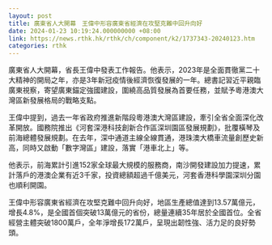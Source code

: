 ```yaml
---
layout: post
title: 廣東省人大開幕　王偉中形容廣東省經濟在攻堅克難中回升向好
date: 2024-01-23 10:19:24.000000000 +08:00
link: https://news.rthk.hk/rthk/ch/component/k2/1737343-20240123.htm
categories: rthk
---
```


廣東省人大開幕，省長王偉中發表工作報告。他表示，2023年是全面貫徹黨二十大精神的開局之年，亦是3年新冠疫情後經濟恢復發展的一年。總書記習近平親臨廣東視察，寄望廣東錨定強國建設，圍繞高品質發展為首要任務，並賦予粵港澳大灣區新發展格局的戰略支點。

王偉中提到，過去一年省政府推進新階段粵港澳大灣區建設，牽引全省全面深化改革開放。國務院推出《河套深港科技創新合作區深圳園區發展規劃》，批覆橫琴及前海總體發展規劃。在去年，深中通道主線全線貫通，港珠澳大橋車流量創歷史新高，同時又啟動「數字灣區」建設，落實「港車北上」等。

他表示，前海累計引進152家全球最大規模的服務商，南沙開發建設加力提速，累計落戶的港澳企業有近3千家，投資總額超過千億美元，河套香港科學園深圳分園也順利開園。

王偉中形容廣東省經濟在攻堅克難中回升向好，地區生產總值達到13.57萬億元，增長4.8%，是全國首個突破13萬億元的省份，總量連續35年居於全國首位。全省經營主體突破1800萬戶，全年淨增長172萬戶，呈現出韌性強、活力足的良好勢頭。
